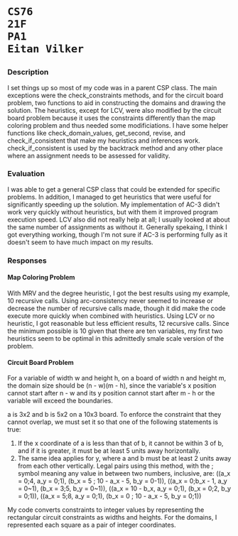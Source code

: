 <h1>

    CS76
    21F
    PA1
    Eitan Vilker

</h1>

### Description
I set things up so most of my code was in a parent CSP class. The main exceptions were the check_constraints methods, and for the circuit board problem, two functions to aid in constructing the domains and drawing the solution. The heuristics, except for LCV, were also modified by the circuit board problem because it uses the constraints differently than the map coloring problem and thus needed some modificiations. I have some helper functions like check_domain_values, get_second, revise, and check_if_consistent that make my heuristics and inferences work. check_if_consistent is used by the backtrack method and any other place where an assignment needs to be assessed for validity.


### Evaluation
I was able to get a general CSP class that could be extended for specific problems. In addition, I managed to get heuristics that were useful for significantly speeding up the solution. My implementation of AC-3 didn't work very quickly without heuristics, but with them it improved program execution speed. LCV also did not really help at all; I usually looked at about the same number of assignments as without it. Generally spekaing, I think I got everything working, though I'm not sure if AC-3 is performing fully as it doesn't seem to have much impact on my results.


### Responses

#### Map Coloring Problem
With MRV and the degree heuristic, I got the best results using my example, 10 recursive calls. Using arc-consistency never seemed to increase or decrease the number of recursive calls made, though it did make the code execute more quickly when combined with heuristics. Using LCV or no heuristic, I got reasonable but less efficient results, 12 recursive calls. Since the minimum possible is 10 given that there are ten variables, my first two heuristics seem to be optimal in this admittedly smale scale version of the problem.

#### Circuit Board Problem
For a variable of width w and height h, on a board of width n and height m, the domain size should be (n - w)(m - h), since the variable's x position cannot start after n - w and its y position cannot start after m - h or the variable will exceed the boundaries.

a is 3x2 and b is 5x2 on a 10x3 board. To enforce the constraint that they cannot overlap, we must set it so that one of the following statements is true:
1. If the x coordinate of a is less than that of b, it cannot be within 3 of b, and if it is greater, it must be at least 5 units away horizontally. 
2. The same idea applies for y, where a and b must be at least 2 units away from each other vertically.
Legal pairs using this method, with the ; symbol meaning any value in between two numbers, inclusive, are: ((a_x = 0;4, a_y = 0;1), (b_x = 5 ; 10 - a_x - 5, b_y = 0-1)), ((a_x = 0;b_x - 1, a_y = 0~1), (b_x = 3;5, b_y = 0~1)), ((a_x = 10 - b_x, a_y = 0;1), (b_x = 0;2, b_y = 0;1)), ((a_x = 5;8, a_y = 0;1), (b_x = 0 ; 10 - a_x - 5, b_y = 0;1))

My code converts constraints to integer values by representing the rectangular circuit constraints as widths and heights. For the domains, I represented each square as a pair of integer coordinates.
